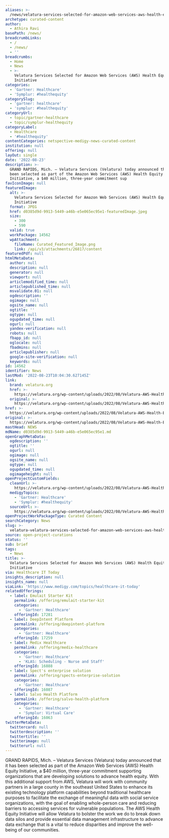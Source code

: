```yaml
---
aliases: >-
  /news/velatura-services-selected-for-amazon-web-services-aws-health-equity-initiative
archetype: curated-content
author:
  - Athira Ravi
basePath: /news/
breadcrumbLinks:
  - /
  - /news/
  - ''
breadcrumbs:
  - Home
  - News
  - >-
    Velatura Services Selected for Amazon Web Services (AWS) Health Equity
    Initiative
categories:
  - 'Gartner: Healthcare'
  - 'Symplur: #healthequity'
categorySlug:
  - 'gartner: healthcare'
  - 'symplur: #healthequity'
categoryUrl:
  - topic/gartner-healthcare
  - topic/symplur-healthequity
categoryLabel:
  - Healthcare
  - '#healthequity'
contentCategories: netspective-medigy-news-curated-content
institution: null
offering: null
layOut: single
date: '2022-08-23'
description: >-
  GRAND RAPIDS, Mich. – Velatura Services (Velatura) today announced that it has
  been selected as part of the Amazon Web Services (AWS) Health Equity
  Initiative, a $40 million, three-year commitment sup
favIconImage: null
featuredImage:
  alt: >-
    Velatura Services Selected for Amazon Web Services (AWS) Health Equity
    Initiative
  format: JPEG
  href: d0385d9d-9913-5449-a46b-e5e065ec95e1-featuredImage.jpeg
  size:
    - 300
    - 590
  valid: true
  workPackage: 14562
  wpAttachment:
    fileName: Curated_Featured_Image.png
    link: /api/v3/attachments/26817/content
featuredPdf: null
htmlMetaData:
  author: null
  description: null
  generator: null
  viewport: null
  articlemodified_time: null
  articlepublished_time: null
  msvalidate.01: null
  ogdescription: ''
  ogimage: null
  ogsite_name: null
  ogtitle: ''
  ogtype: null
  ogupdated_time: null
  ogurl: null
  yandex-verification: null
  robots: null
  fbapp_id: null
  oglocale: null
  fbadmins: null
  articlepublisher: null
  google-site-verification: null
  keywords: null
id: 14562
identifier: News
lastMod: '2022-08-23T10:04:30.627145Z'
link:
  brand: velatura.org
  href: >-
    https://velatura.org/wp-content/uploads/2022/08/Velatura-AWS-Health-Equity-Press-Release-FINAL.pdf
  original: >-
    https://velatura.org/wp-content/uploads/2022/08/Velatura-AWS-Health-Equity-Press-Release-FINAL.pdf
href: >-
  https://velatura.org/wp-content/uploads/2022/08/Velatura-AWS-Health-Equity-Press-Release-FINAL.pdf
original: >-
  https://velatura.org/wp-content/uploads/2022/08/Velatura-AWS-Health-Equity-Press-Release-FINAL.pdf
mastHead: NEWS
mdName: d0385d9d-9913-5449-a46b-e5e065ec95e1.md
openGraphMetaData:
  ogdescription: ''
  ogtitle: ''
  ogurl: null
  ogimage: null
  ogsite_name: null
  ogtype: null
  ogupdated_time: null
  ogimageheight: null
openProjectCustomFields:
  cleanUrl: >-
    https://velatura.org/wp-content/uploads/2022/08/Velatura-AWS-Health-Equity-Press-Release-FINAL.pdf
  medigyTopics:
    - 'Gartner: Healthcare'
    - 'Symplur: #healthequity'
  sourceUrl: >-
    https://velatura.org/wp-content/uploads/2022/08/Velatura-AWS-Health-Equity-Press-Release-FINAL.pdf
openProjectWorkPackageType: Curated Content
searchCategory: News
slug: >-
  velatura-velatura-services-selected-for-amazon-web-services-aws-health-equity-initiative
source: open-project-curations
status: ''
sub: brief
tags:
  - News
title: >-
  Velatura Services Selected for Amazon Web Services (AWS) Health Equity
  Initiative
via: Healthcare IT Today
insights_description: null
insights_name: null
viaLink: 'https://www.medigy.com/topics/healthcare-it-today'
relatedOfferings:
  - label: Emulait Starter Kit
    permalink: /offering/emulait-starter-kit
    categories:
      - 'Gartner: Healthcare'
    offeringId: 17281
  - label: DeepIntent Platform
    permalink: /offering/deepintent-platform
    categories:
      - 'Gartner: Healthcare'
    offeringId: 17259
  - label: Medix Healthcare
    permalink: /offering/medix-healthcare
    categories:
      - 'Gartner: Healthcare'
      - 'KLAS: Scheduling - Nurse and Staff'
    offeringId: 16888
  - label: Spect's enterprise solution
    permalink: /offering/spects-enterprise-solution
    categories:
      - 'Gartner: Healthcare'
    offeringId: 16087
  - label: Salvo Health Platform
    permalink: /offering/salvo-health-platform
    categories:
      - 'Gartner: Healthcare'
      - 'Symplur: Virtual Care'
    offeringId: 16063
twitterMetaData:
  twittercard: null
  twitterdescription: ''
  twittertitle: ''
  twitterimage: null
  twitterurl: null
---
```

<p>GRAND RAPIDS, Mich. – Velatura Services (Velatura) today announced that it has been selected as part of the Amazon Web Services (AWS) Health Equity Initiative, a $40 million, three-year commitment supporting organizations that are developing solutions to advance health equity. With this additional support from AWS, Velatura will work with community partners in a large county in the southeast United States to enhance its existing technology platform capabilities beyond traditional healthcare purposes to facilitate the exchange of meaningful data with social service organizations, with the goal of enabling whole-person care and reducing barriers to accessing services for vulnerable populations. The AWS Health Equity Initiative will allow Velatura to bolster the work we do to break down data silos and provide essential data management infrastructure to advance data exchange that is a vital to reduce disparities and improve the well-being of our communities.</p>
